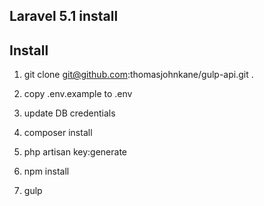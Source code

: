 ## Laravel 5.1 install

## Install

1. git clone git@github.com:thomasjohnkane/gulp-api.git .

2. copy .env.example to .env

3. update DB credentials

4. composer install

5. php artisan key:generate

6. npm install

7. gulp

